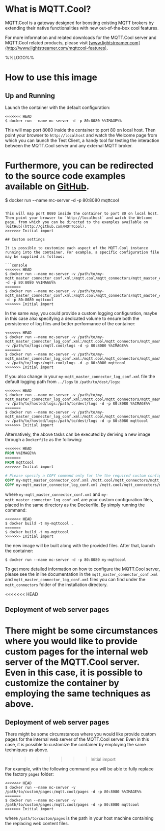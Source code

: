 # What is MQTT.Cool?

MQTT.Cool is a gateway designed for boosting existing MQTT brokers by extending their native functionalities with new out-of-the-box cool features.

For more information and related downloads for the MQTT.Cool server and MQTT.Cool related products, please visit [www.lightstreamer.com](http://www.lightstreamer.com/mqttcool-features).

%%LOGO%%

# How to use this image

## Up and Running

Launch the container with the default configuration:

```console
<<<<<<< HEAD
$ docker run --name mc-server -d -p 80:8080 %%IMAGE%%
```

This will map port 8080 inside the container to port 80 on local host. Then point your browser to `http://localhost` and watch the Welcome page from which you can launch the Test Client, a handy tool for testing the interaction between the MQTT.Cool server and any external MQTT broker.

Furthermore, you can be redirected to the source code examples available on [GitHub](http://github.com/MQTTCool).
=======
$ docker run --name mc-server -d -p 80:8080 mqttcool
```

This will map port 8080 inside the container to port 80 on local host. Then point your browser to `http://localhost` and watch the Welcome page, from which you can be directed to the examples available on [GitHub](http://github.com/MQTTCool).
>>>>>>> Initial import

## Custom settings

It is possible to customize each aspect of the MQTT.Cool instance running into the container. For example, a specific configuration file may be supplied as follows:

```console
<<<<<<< HEAD
$ docker run --name mc-server -v /path/to/my-mqtt_master_connector_conf.xml:/mqtt.cool/mqtt_connectors/mqtt_master_connector_conf.xml -d -p 80:8080 %%IMAGE%%
=======
$ docker run --name mc-server -v /path/to/my-mqtt_master_connector_conf.xml:/mqtt.cool/mqtt_connectors/mqtt_master_connector_conf.xml -d -p 80:8080 mqttcool
>>>>>>> Initial import
```

In the same way, you could provide a custom logging configuration, maybe in this case also specifying a dedicated volume to ensure both the persistence of log files and better performance of the container:

```console
<<<<<<< HEAD
$ docker run --name mc-server -v /path/to/my-mqtt_master_connector_log_conf.xml:/mqtt.cool/mqtt_connectors/mqtt_master_connector_conf.xml -v /path/to/logs:/mqtt.cool/logs -d -p 80:8080 %%IMAGE%%
=======
$ docker run --name mc-server -v /path/to/my-mqtt_master_connector_log_conf.xml:/mqtt.cool/mqtt_connectors/mqtt_master_connector_conf.xml -v /path/to/logs:/mqtt.cool/logs -d -p 80:8080 mqttcool
>>>>>>> Initial import
```

If you also change in your `my-mqtt_master_connector_log_conf.xml` file the default logging path from `../logs` to `/path/to/dest/logs`:

```console
<<<<<<< HEAD
$ docker run --name mc-server -v /path/to/my-mqtt_master_connector_log_conf.xml:/mqtt.cool/mqtt_connectors/mqtt_master_connector_conf.xml -v /path/to/hosted/logs:/path/to/dest/logs -d -p 80:8080 %%IMAGE%%
=======
$ docker run --name mc-server -v /path/to/my-mqtt_master_connector_log_conf.xml:/mqtt.cool/mqtt_connectors/mqtt_master_connector_conf.xml -v /path/to/hosted/logs:/path/to/dest/logs -d -p 80:8080 mqttcool
>>>>>>> Initial import
```

Alternatively, the above tasks can be executed by deriving a new image through a `Dockerfile` as the following:

```dockerfile
<<<<<<< HEAD
FROM %%IMAGE%%
=======
FROM mqttcool
>>>>>>> Initial import

# Please specify a COPY command only for the the required custom configuration files
COPY my-mqtt_master_connector_conf.xml /mqtt.cool/mqtt_connectors/mqtt_master_connector_conf.xml
COPY my-mqtt_master_connector_log_conf.xml /mqtt.cool/mqtt_connectors/mqtt_master_connector_log_conf.xml
```

where `my-mqtt_master_connector_conf.xml` and `my-mqtt_master_connector_log_conf.xml` are your custom configuration files, placed in the same directory as the Dockerfile. By simply running the command:

```console
<<<<<<< HEAD
$ docker build -t my-mqttcool .
=======
$ docker build -t my-mqttcool
>>>>>>> Initial import
```

the new image will be built along with the provided files. After that, launch the container:

```console
$ docker run --name mc-server -d -p 80:8080 my-mqttcool
```

To get more detailed information on how to configure the MQTT.Cool server, please see the inline documentation in the `mqtt_master_connector_conf.xml` and `mqtt_master_connector_log_conf.xml` files you can find under the `mqtt_connectors` folder of the installation directory.

<<<<<<< HEAD
## Deployment of web server pages

There might be some circumstances where you would like to provide custom pages for the internal web server of the MQTT.Cool server. Even in this case, it is possible to customize the container by employing the same techniques as above.
=======

## Deployment of web server pages

There might be some circumstances where you would like provide custom pages for the internal web server of the MQTT.Cool server. Even in this case, it is possible to customize the container by employing the same techniques as above.
>>>>>>> Initial import

For example, with the following command you will be able to fully replace the factory `pages` folder:

```console
<<<<<<< HEAD
$ docker run --name mc-server -v /path/to/custom/pages:/mqtt.cool/pages -d -p 80:8080 %%IMAGE%%
=======
$ docker run --name mc-server -v /path/to/custom/pages:/mqtt.cool/pages -d -p 80:8080 mqttcool
>>>>>>> Initial import
```

where `/path/to/custom/pages` is the path in your host machine containing the replacing web content files.
